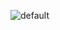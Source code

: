 

![default](https://user-images.githubusercontent.com/46715358/53471780-2370f480-3aa9-11e9-854c-e03540e5b3f9.png)
